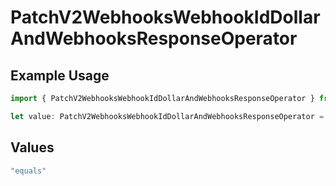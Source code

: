 # PatchV2WebhooksWebhookIdDollarAndWebhooksResponseOperator

## Example Usage

```typescript
import { PatchV2WebhooksWebhookIdDollarAndWebhooksResponseOperator } from "attio-js/models/operations";

let value: PatchV2WebhooksWebhookIdDollarAndWebhooksResponseOperator = "equals";
```

## Values

```typescript
"equals"
```